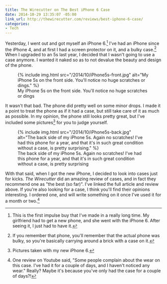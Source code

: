```yaml
---
title: The Wirecutter on The Best iPhone 6 Case
date: 2014-10-29 13:35:07 -05:00
link_url: http://thewirecutter.com/reviews/best-iphone-6-case/
categories:
- Tech
---
```


Yesterday, I went out and got myself an iPhone 6.[^1] I've had an iPhone since the iPhone 4, and at first I had a screen protector on it, and a bulky case.[^2] When I upgraded to an 5s last year, I decided that I wasn't going to use a case anymore. I wanted it naked so as to not devalue the beauty and design of the phone.

<figure class="extendout">
  {% include img.html src="/2014/10/iPhone5s-front.jpg" alt="My iPhone 5s on the front side. You'll notice no huge scratches or dings." %}
  <figcaption>My iPhone 5s on the front side. You'll notice no huge scratches or dings</figcaption>
</figure>

It wasn't that bad. The phone did pretty well on some minor drops. I made it a point to treat the phone as if it had a case, but still take care of it as much as possible. In my opinion, the phone still looks pretty great, but I've included some pictures[^3] for you to judge yourself.

<figure class="alignright">
  {% include img.html src="/2014/10/iPhone5s-back.jpg" alt="The back side of my iPhone 5s. Again no scratches! I've had this phone for a year, and that it's in such great condition without a case, is pretty surprising." %}
  <figcaption>The back side of my iPhone 5s. Again no scratches! I've had this phone for a year, and that it's in such great condition without a case, is pretty surprising</figcaption>
</figure>

With that said, when I got the new iPhone, I decided to look into cases just for kicks. *The Wirecutter* did an amazing review of cases, and in fact they recommend one as "the best (so far)". I've linked the full article and review above. If you're also looking for a case, I think you'll find their opinions interesting. I ordered one, and will write something on it once I've used it for a month or two.[^4]

[^1]: This is the first impulse buy that I've made in a really long time. My girlfriend had to get a new phone, and she went with the iPhone 6. After seeing it, I just had to have it.

[^2]: If you remember that phone, you'll remember that the actual phone was bulky, so you're basically carrying around a brick with a case on it.

[^3]: Pictures taken with my new iPhone 6.

[^4]: One review on Youtube said, "Some people complain about the wear on this case. I've had it for a couple of days, and I haven't noticed any wear." Really? Maybe it's because you've only had the case for a couple of days?!
